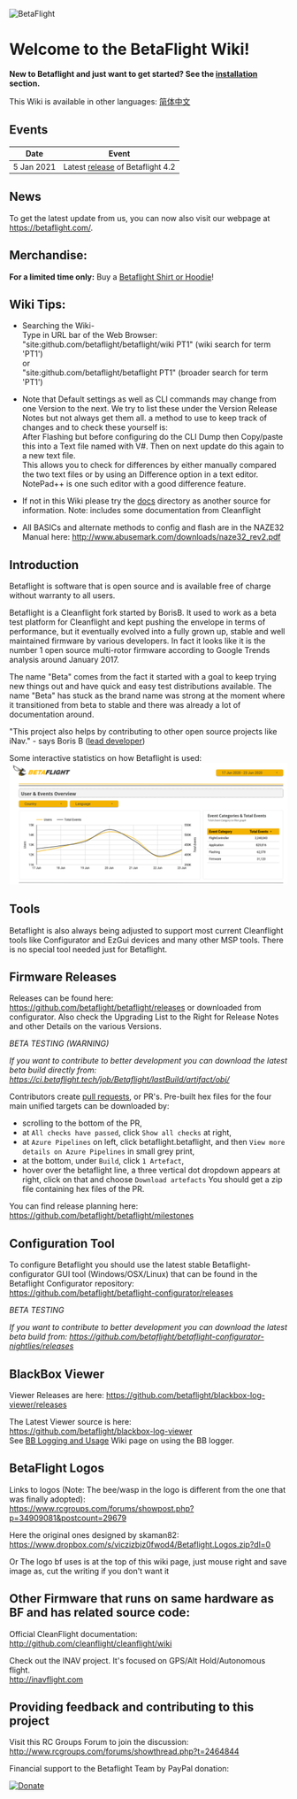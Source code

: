 ![BetaFlight](https://raw.githubusercontent.com/wiki/betaflight/betaflight/images/betaflight/bf_logo.png)
# Welcome to the BetaFlight Wiki!

**New to Betaflight and just want to get started? See the [installation](Installing-Betaflight) section.**

This Wiki is available in other languages: [简体中文](https://pitronic.gitbook.io/betaflight/)


## Events

| Date  | Event |
| - | - |
| 5 Jan 2021 | Latest [release](https://github.com/betaflight/betaflight/releases/latest) of Betaflight 4.2 |

## News

To get the latest update from us, you can now also visit our webpage at https://betaflight.com/.


## Merchandise:
**For a limited time only:** Buy a [Betaflight Shirt or Hoodie](Betaflight-merchandise)!


## Wiki Tips:   
- Searching the Wiki-  
Type in URL bar of the Web Browser:   
"site:github.com/betaflight/betaflight/wiki PT1" (wiki search for term 'PT1')  
or   
"site:github.com/betaflight/betaflight PT1" (broader search for term 'PT1')   

-  Note that Default settings as well as CLI commands may change from one Version to the next. We try to list these under the Version Release Notes but not always get them all. a method to use to keep track of changes and to check these yourself is:    
After Flashing but before configuring do the CLI Dump then Copy/paste this into a Text file named with V#. Then on next update do this again to a new text file.  
This allows you to check for differences by either manually compared the two text files or by using an Difference option in a text editor.  NotePad++ is one such editor with a good difference feature.

- If not in this Wiki please try the [docs](https://github.com/betaflight/betaflight/tree/master/docs) directory as another source for information. Note: includes some documentation from Cleanflight

- All BASICs and alternate methods to config and flash are in the NAZE32 Manual here: http://www.abusemark.com/downloads/naze32_rev2.pdf  

## Introduction
Betaflight is software that is open source and is available free of charge without warranty to all users.

Betaflight is a Cleanflight fork started by BorisB. It used to work as a beta test platform for Cleanflight and kept pushing the envelope in terms of performance, but it eventually evolved into a fully grown up, stable and well maintained firmware by various developers. In fact it looks like it is the number 1 open source multi-rotor firmware according to Google Trends analysis around January 2017.

The name "Beta" comes from the fact it started with a goal to keep trying new things out and have quick and easy test distributions available. The name "Beta" has stuck as the brand name was strong at the moment where it transitioned from beta to stable and there was already a lot of documentation around.

"This project also helps by contributing to other open source projects like iNav." - says Boris B ([lead developer](http://www.youtube.com/user/bozic1982/featured))

Some interactive statistics on how Betaflight is used:
[![Betaflight Statistics](images/betaflight_statistics.jpg)](https://datastudio.google.com/s/kfHdPaVFYUU)


## Tools
Betaflight is also always being adjusted to support most current Cleanflight tools like Configurator and EzGui devices and many other MSP tools. There is no special tool needed just for Betaflight.

## Firmware Releases
Releases can be found here: https://github.com/betaflight/betaflight/releases or downloaded from configurator.
Also check the Upgrading List to the Right for Release Notes and other Details on the various Versions.

*BETA TESTING (WARNING)*

*If you want to contribute to better development you can download the latest beta build directly from:* *https://ci.betaflight.tech/job/Betaflight/lastBuild/artifact/obj/*

Contributors create [pull requests](https://github.com/betaflight/betaflight/pulls), or PR's.  Pre-built hex files for the four main unified targets can be downloaded by:
- scrolling to the bottom of the PR, 
- at `All checks have passed`, click `Show all checks` at right,
- at `Azure Pipelines` on left, click betaflight.betaflight, and then `View more details on Azure Pipelines` in small grey print,
- at the bottom, under `Build`, click `1 Artefact`,
- hover over the betaflight line, a three vertical dot dropdown appears at right, click on that and choose `Download artefacts`
You should get a zip file containing hex files of the PR.

You can find release planning here:   
https://github.com/betaflight/betaflight/milestones

## Configuration Tool
To configure Betaflight you should use the latest stable Betaflight-configurator GUI tool (Windows/OSX/Linux) that can be found in the Betaflight Configurator repository:  
https://github.com/betaflight/betaflight-configurator/releases

*BETA TESTING*

*If you want to contribute to better development you can download the latest beta build from:*
*https://github.com/betaflight/betaflight-configurator-nightlies/releases*

## BlackBox Viewer
Viewer Releases are here:
https://github.com/betaflight/blackbox-log-viewer/releases

The Latest Viewer source is here:   
https://github.com/betaflight/blackbox-log-viewer  
See [BB Logging and Usage](Black-Box-logging-and-usage) Wiki page on using the BB logger. 

## BetaFlight Logos
Links to logos (Note: The bee/wasp in the logo is different from the one that was finally adopted):  
https://www.rcgroups.com/forums/showpost.php?p=34909081&postcount=29679

Here the original ones designed by skaman82:  
https://www.dropbox.com/s/viczizbjz0fwod4/Betaflight.Logos.zip?dl=0

Or The logo bf uses is at the top of this wiki page, just mouse right and save image as, cut the writing if you don't want it 

## Other Firmware that runs on same hardware as BF and has related source code:   
Official CleanFlight documentation: http://github.com/cleanflight/cleanflight/wiki

Check out the INAV project. It's focused on GPS/Alt Hold/Autonomous flight.  
http://inavflight.com  

## Providing feedback and contributing to this project
Visit this RC Groups Forum to join the discussion: http://www.rcgroups.com/forums/showthread.php?t=2464844

Financial support to the Betaflight Team by PayPal donation:

[![Donate](https://www.paypalobjects.com/en_US/NL/i/btn/btn_donateCC_LG.gif)](https://paypal.me/betaflight)
